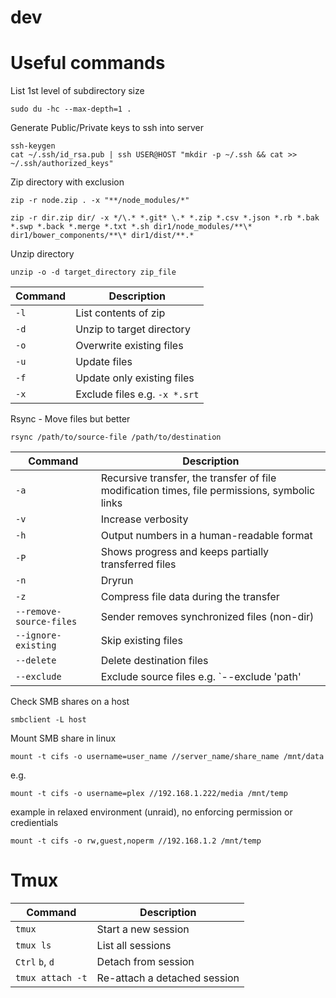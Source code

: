 # dev

# Useful commands
List 1st level of subdirectory size
```
sudo du -hc --max-depth=1 .
```

Generate Public/Private keys to ssh into server
```
ssh-keygen
cat ~/.ssh/id_rsa.pub | ssh USER@HOST "mkdir -p ~/.ssh && cat >> ~/.ssh/authorized_keys"
```

Zip directory with exclusion
```
zip -r node.zip . -x "**/node_modules/*"
```
```
zip -r dir.zip dir/ -x */\.* *.git* \.* *.zip *.csv *.json *.rb *.bak *.swp *.back *.merge *.txt *.sh dir1/node_modules/**\* dir1/bower_components/**\* dir1/dist/**.*
```

Unzip directory
```
unzip -o -d target_directory zip_file
```
Command | Description
------------ | -------------
`-l` | List contents of zip
`-d` | Unzip to target directory
`-o` | Overwrite existing files
`-u` | Update files
`-f` | Update only existing files
`-x` | Exclude files e.g. `-x *.srt`

Rsync - Move files but better
```
rsync /path/to/source-file /path/to/destination
```
Command | Description
------------ | -------------
`-a` | Recursive transfer, the transfer of file modification times, file permissions, symbolic links
`-v` | Increase verbosity
`-h` | Output numbers in a human-readable format
`-P` | Shows progress and keeps partially transferred files
`-n` | Dryrun
`-z` | Compress file data during the transfer
`--remove-source-files` | Sender removes synchronized files (non-dir)
`--ignore-existing` | Skip existing files
`--delete` | Delete destination files
`--exclude` | Exclude source files e.g. `--exclude 'path'

Check SMB shares on a host
```
smbclient -L host
```

Mount SMB share in linux
```
mount -t cifs -o username=user_name //server_name/share_name /mnt/data
```
e.g.
```
mount -t cifs -o username=plex //192.168.1.222/media /mnt/temp
```
example in relaxed environment (unraid), no enforcing permission or credientials
```
mount -t cifs -o rw,guest,noperm //192.168.1.2 /mnt/temp
```
# Tmux
Command | Description
------------ | -------------
`tmux` | Start a new session
`tmux ls` | List all sessions
`Ctrl` `b`, `d` | Detach from session
`tmux attach -t` | Re-attach a detached session 
